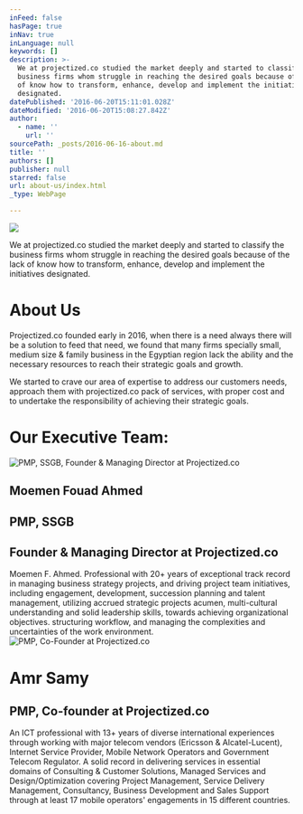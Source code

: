 ```yaml
---
inFeed: false
hasPage: true
inNav: true
inLanguage: null
keywords: []
description: >-
  We at projectized.co studied the market deeply and started to classify the
  business firms whom struggle in reaching the desired goals because of the lack
  of know how to transform, enhance, develop and implement the initiatives
  designated.
datePublished: '2016-06-20T15:11:01.028Z'
dateModified: '2016-06-20T15:08:27.842Z'
author:
  - name: ''
    url: ''
sourcePath: _posts/2016-06-16-about.md
title: ''
authors: []
publisher: null
starred: false
url: about-us/index.html
_type: WebPage

---
```

![](https://imgflo.herokuapp.com/graph/vahj1ThiexotieMo/7481a30e576cfc18cad07943e8bdb203/croprotate.jpg?cropheight=592&cropwidth=1024&degrees=0&input=https%3A%2F%2Fthe-grid-user-content.s3-us-west-2.amazonaws.com%2Fd58e2e2b-d935-4843-9f2f-0882920eaa58.jpg&x=0&y=72)

We at projectized.co studied the market deeply and started to classify the business firms whom struggle in reaching the desired goals because of the lack of know how to transform, enhance, develop and implement the initiatives designated.

# About Us

Projectized.co founded early in 2016, when there is a need always there will be a solution to feed that need, we found that many firms specially small, medium size & family business in the Egyptian region lack the ability and the necessary resources to reach their strategic goals and growth.

We started to crave our area of expertise to address our customers needs, approach them with projectized.co pack of services, with proper cost and to undertake the responsibility of achieving their strategic goals.

# Our Executive Team:
![PMP, SSGB, Founder & Managing Director at Projectized.co](https://the-grid-user-content.s3-us-west-2.amazonaws.com/1006e843-8a10-40e3-832c-30bb6d8fe104.jpg)

## Moemen Fouad Ahmed

## PMP, SSGB

## Founder & Managing Director at Projectized.co

Moemen F. Ahmed. Professional with 20+ years of exceptional track record in managing business strategy projects, and driving project team initiatives, including engagement, development, succession planning and talent management, utilizing accrued strategic projects acumen, multi-cultural understanding and solid leadership skills, towards achieving organizational objectives. structuring workflow, and managing the complexities and uncertainties of the work environment.
![PMP, Co-Founder at Projectized.co](https://the-grid-user-content.s3-us-west-2.amazonaws.com/204409b8-baae-4f34-8ba4-ea174840b857.jpg)

# Amr Samy

## PMP, Co-founder at Projectized.co

An ICT professional with 13+ years of diverse international experiences through working with major telecom vendors (Ericsson & Alcatel-Lucent), Internet Service Provider, Mobile Network Operators and Government Telecom Regulator. A solid record in delivering services in essential domains of Consulting & Customer Solutions, Managed Services and Design/Optimization covering Project Management, Service Delivery Management, Consultancy, Business Development and Sales Support through at least 17 mobile operators' engagements in 15 different countries.